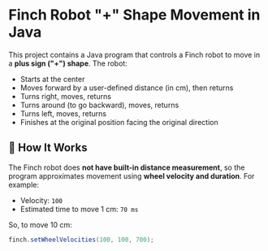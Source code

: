 # Finch Robot "+" Shape Movement in Java

This project contains a Java program that controls a Finch robot to move in a **plus sign ("+") shape**. The robot:

- Starts at the center
- Moves forward by a user-defined distance (in cm), then returns
- Turns right, moves, returns
- Turns around (to go backward), moves, returns
- Turns left, moves, returns
- Finishes at the original position facing the original direction

## 🧠 How It Works

The Finch robot does **not have built-in distance measurement**, so the program approximates movement using **wheel velocity and duration**. For example:

- Velocity: `100`
- Estimated time to move 1 cm: `70 ms`

So, to move 10 cm:
```java
finch.setWheelVelocities(100, 100, 700);
